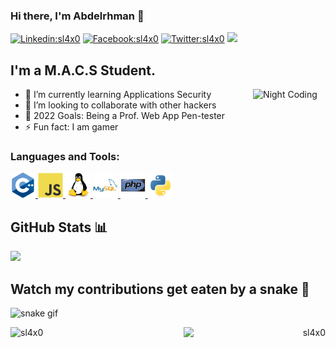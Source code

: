 ### Hi there, I'm Abdelrhman  👋 

[![Linkedin:sl4x0](https://img.shields.io/badge/-sl4x0-blue?style=flat-square&logo=Linkedin&logoColor=white&link=https://www.linkedin.com/in/sl4x0/)](https://www.linkedin.com/in/sl4x0/)
[![Facebook:sl4x0](https://img.shields.io/badge/-sl4x0-blue?style=flat-square&logo=facebook&logoColor=white&link=https://www.facebook.com/sl4x0/)](https://www.facebook.com/sl4x0/)
[![Twitter:sl4x0](https://img.shields.io/badge/-sl4x0-blue?style=flat-square&logo=twitter&logoColor=white&link=https://www.twitter.com/sl4x0/)](https://www.twitter.com/sl4x0/)
![](https://visitor-badge.glitch.me/badge?page_id=sl4x0.sl4x0)



## I'm a M.A.C.S Student.

<img alt="Night Coding" src="https://media.giphy.com/media/oFvFtrhrmIFFe/giphy.gif" align="right" width="23%">

- 🌱 I’m currently learning Applications Security
- 👯 I’m looking to collaborate with other hackers
- 🥅 2022 Goals: Being a Prof. Web App Pen-tester
- ⚡ Fun fact: I am gamer



<p> 
<h3 align="left">Languages and Tools:</h3>
<p align="left"> <a href="https://www.w3schools.com/cpp/" target="_blank" rel="noreferrer"> <img src="https://raw.githubusercontent.com/devicons/devicon/master/icons/cplusplus/cplusplus-original.svg" alt="cplusplus" width="40" height="40"/> </a> <a href="https://developer.mozilla.org/en-US/docs/Web/JavaScript" target="_blank" rel="noreferrer"> <img src="https://raw.githubusercontent.com/devicons/devicon/master/icons/javascript/javascript-original.svg" alt="javascript" width="40" height="40"/> </a> <a href="https://www.linux.org/" target="_blank" rel="noreferrer"> <img src="https://raw.githubusercontent.com/devicons/devicon/master/icons/linux/linux-original.svg" alt="linux" width="40" height="40"/> </a> <a href="https://www.mysql.com/" target="_blank" rel="noreferrer"> <img src="https://raw.githubusercontent.com/devicons/devicon/master/icons/mysql/mysql-original-wordmark.svg" alt="mysql" width="40" height="40"/> </a> <a href="https://www.php.net" target="_blank" rel="noreferrer"> <img src="https://raw.githubusercontent.com/devicons/devicon/master/icons/php/php-original.svg" alt="php" width="40" height="40"/> </a> <a href="https://www.python.org" target="_blank" rel="noreferrer"> <img src="https://raw.githubusercontent.com/devicons/devicon/master/icons/python/python-original.svg" alt="python" width="40" height="40"/> </a>
</p>



## GitHub Stats 📊
<p>
  <img src="https://github-profile-trophy.vercel.app/?username=sl4x0&theme=onedark&no-frame=true&column=7" />
</p>


## Watch my contributions get eaten by a snake 🐍
![snake gif](https://user-images.githubusercontent.com/88105077/166116856-9251de7f-d2df-46fd-901b-5920e8047e52.svg)



<p align="left"><img width="45%" align="left" src="https://github-readme-stats.vercel.app/api?username=sl4x0&show_icons=true&include_all_commits=true&theme=radical&hide_border=true" alt="sl4x0" /></p>
<p align="right"><img width="45%" align="right" sy src="https://github-readme-stats.vercel.app/api/top-langs/?username=sl4x0&layout=compact&theme=radical&hide_border=true" alt="sl4x0" /></p>


